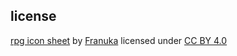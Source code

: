 ## license
[rpg icon sheet](../assets/rpg_icon_sheet.png) by [Franuka](https://franuka.itch.io/) licensed under [CC BY 4.0](https://creativecommons.org/licenses/by/4.0/)
